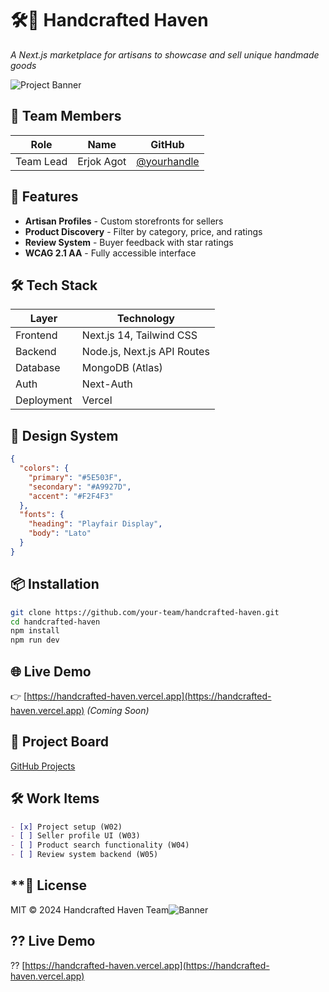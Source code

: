# 🛠️🎨 Handcrafted Haven

*A Next.js marketplace for artisans to showcase and sell unique handmade goods*

![Project Banner](/public/images/banner.png) 

## **👥 Team Members**
| Role | Name | GitHub |
|------|------|--------|
| Team Lead | Erjok Agot | [@yourhandle](https://github.com/Erjok17) |


## **🚀 Features**
- **Artisan Profiles** - Custom storefronts for sellers
- **Product Discovery** - Filter by category, price, and ratings
- **Review System** - Buyer feedback with star ratings
- **WCAG 2.1 AA** - Fully accessible interface

## **🛠 Tech Stack**
| Layer | Technology |
|-------|------------|
| Frontend | Next.js 14, Tailwind CSS |
| Backend | Node.js, Next.js API Routes |
| Database | MongoDB (Atlas) |
| Auth | Next-Auth |
| Deployment | Vercel |

## **🎨 Design System**
```json
{
  "colors": {
    "primary": "#5E503F",
    "secondary": "#A9927D",
    "accent": "#F2F4F3"
  },
  "fonts": {
    "heading": "Playfair Display",
    "body": "Lato"
  }
}
```

## **📦 Installation**
```bash
git clone https://github.com/your-team/handcrafted-haven.git
cd handcrafted-haven
npm install
npm run dev
```

## **🌐 Live Demo**
👉 [https://handcrafted-haven.vercel.app](https://handcrafted-haven.vercel.app) *(Coming Soon)*

## **📝 Project Board**
[GitHub Projects](https://github.com/your-team/handcrafted-haven/projects/1)

## **🛠 Work Items**
```markdown
- [x] Project setup (W02)
- [ ] Seller profile UI (W03)
- [ ] Product search functionality (W04)
- [ ] Review system backend (W05)
```

## **📜 License
MIT © 2024 Handcrafted Haven Team![Banner](/public/images/banner.png)
## ?? Live Demo
?? [https://handcrafted-haven.vercel.app](https://handcrafted-haven.vercel.app)